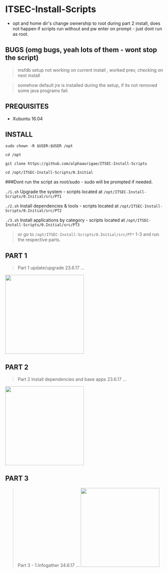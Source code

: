 # ITSEC-Install-Scripts

- opt and home dir's change ownership to root during part 2 install, does not happen if scripts run without and pw enter on prompt - just dont run as root.


## BUGS (omg bugs, yeah lots of them - wont stop the script)
 
> msfdb setup not working on current install , worked prev, checking on next install

> somehow default jre is installed during the setup, if its not removed some java programs fail.


## PREQUISITES

- Xubuntu 16.04 

## INSTALL

`sudo chown -R $USER:$USER /opt`

`cd /opt`

`git clone https://github.com/alphaaurigae/ITSEC-Install-Scripts`

`cd /opt/ITSEC-Install-Scripts/0.Initial`

###Dont run the script as root/sudo - sudo will be prompted if needed.

`./1.sh` Upgrade the system - scripts located at `/opt/ITSEC-Install-Scripts/0.Initial/src/PT1`


`./2.sh` Install dependencies & tools - scripts located at `/opt/ITSEC-Install-Scripts/0.Initial/src/PT2`


`./3.sh` Install applications by category - scripts located at `/opt/ITSEC-Install-Scripts/0.Initial/src/PT3`




> or go to `/opt/ITSEC-Install-Scripts/0.Initial/src/PT*` 1-3 and run the respective parts. 


## PART 1 

> Part 1 update/upgrade 23.6.17 ...

<a href="https://asciinema.org/a/UsI7HP7zTjCUPDL6jHOeJ9Kfd" target="_blank"><img src="https://asciinema.org/a/UsI7HP7zTjCUPDL6jHOeJ9Kfd.png" width="250"/></a>


## PART 2 

> Part 2 Install dependencies and base apps 23.6.17 ... 

<a href="https://asciinema.org/a/uVxomq9RM4m9oYqe6riw41iBL" target="_blank"><img src="https://asciinema.org/a/uVxomq9RM4m9oYqe6riw41iBL.png" width="250"/></a>

## PART 3

> Part 3 - 1.Infogather 24.6.17 ... 
<a href="https://asciinema.org/a/hxDRDTbdRlinBgJTXUywe2Vug" target="_blank"><img src="https://asciinema.org/a/hxDRDTbdRlinBgJTXUywe2Vug.png" width="250"/></a>







